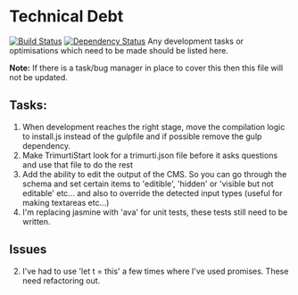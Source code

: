 # Technical Debt
[![Build Status](https://travis-ci.org/alexward1981/trimurti.svg?branch=master)](https://travis-ci.org/alexward1981/trimurti)
[![Dependency Status](https://gemnasium.com/alexward1981/trimurti.svg)](https://gemnasium.com/alexward1981/trimurti)
Any development tasks or optimisations which need to be made should be listed here.

**Note:** If there is a task/bug manager in place to cover this then this file will not be updated.

## Tasks:
1. When development reaches the right stage, move the compilation logic to install.js instead of the gulpfile and if possible remove the gulp dependency.
2. Make TrimurtiStart look for a trimurti.json file before it asks questions and use that file to do the rest
3. Add the ability to edit the output of the CMS. So you can go through the schema and set certain items to 'editible', 'hidden' or 'visible but not editable' etc... and also to override the detected input types (useful for making textareas etc...)
4. I'm replacing jasmine with 'ava' for unit tests, these tests still need to be written.

## Issues
2. I've had to use 'let t = this' a few times where I've used promises. These need refactoring out.
